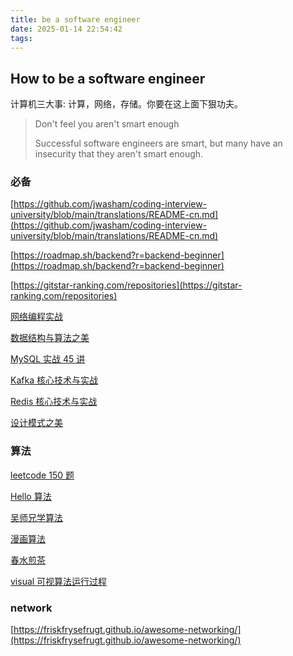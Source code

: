 ```yaml
---
title: be a software engineer
date: 2025-01-14 22:54:42
tags:
---
```


## How to be a software engineer

计算机三大事: 计算，网络，存储。你要在这上面下狠功夫。

> Don't feel you aren't smart enough
>
> Successful software engineers are smart, but many have an insecurity that they aren't smart enough.

### 必备

[https://github.com/jwasham/coding-interview-university/blob/main/translations/README-cn.md](https://github.com/jwasham/coding-interview-university/blob/main/translations/README-cn.md)

[https://roadmap.sh/backend?r=backend-beginner](https://roadmap.sh/backend?r=backend-beginner)

[https://gitstar-ranking.com/repositories](https://gitstar-ranking.com/repositories)

[网络编程实战](https://freegeektime.com/posts/100032701/)

[数据结构与算法之美](https://freegeektime.com/posts/100017301/)

[MySQL 实战 45 讲](https://freegeektime.com/posts/100020801/)

[Kafka 核心技术与实战](https://freegeektime.com/posts/100029201/)

[Redis 核心技术与实战](https://freegeektime.com/posts/100056701/)

[设计模式之美](https://freegeektime.com/posts/100039001/)

### 算法

[leetcode 150 题](https://leetcode.cn/studyplan/top-interview-150/)

[Hello 算法](https://www.hello-algo.com/chapter_hashing/hash_collision/)

[吴师兄学算法](https://www.cxyxiaowu.com/)

[漫画算法](https://mp.weixin.qq.com/s/yimfkNYF_tIJJqUIzV7TFA)

[春水煎茶](https://writings.sh/algorithms)

[visual 可视算法运行过程](https://visualgo.net/en)

### network

[https://friskfrysefrugt.github.io/awesome-networking/](https://friskfrysefrugt.github.io/awesome-networking/)


